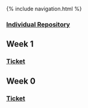 {% include navigation.html %}

### [Individual Repository](https://github.com/TimL1n/TimTestTime)

## Week 1
### [Ticket](https://github.com/TimL1n/TimTestTime/issues/2)


## Week 0
### [Ticket](https://github.com/TimL1n/TimTestTime/issues/1)

